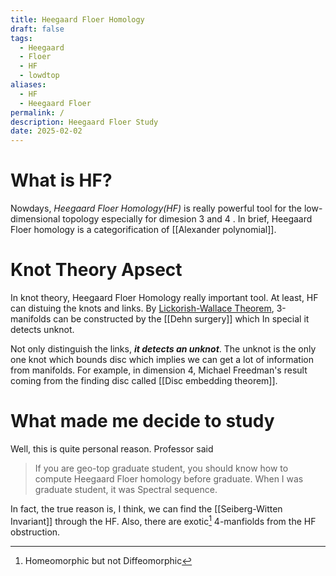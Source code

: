 ```yaml
---
title: Heegaard Floer Homology
draft: false
tags:
  - Heegaard
  - Floer
  - HF
  - lowdtop
aliases:
  - HF
  - Heegaard Floer
permalink: /
description: Heegaard Floer Study
date: 2025-02-02
---
```

 
# What is HF?
Nowdays, *Heegaard Floer Homology(HF)* is really powerful tool for the low-dimensional topology especially for dimesion 3 and 4 . In brief, Heegaard Floer homology is a categorification of [[Alexander polynomial]]. 

# Knot Theory Apsect
In knot theory, Heegaard Floer Homology  really important tool. At least, HF can distuing the knots and links. By [Lickorish-Wallace Theorem](https://en.wikipedia.org/wiki/Lickorish%E2%80%93Wallace_theorem), 3-manifolds can be constructed by the [[Dehn surgery]] which  In special it detects unknot. 

Not only distinguish the links, ***it detects an unknot***. The unknot is the only one knot which bounds disc which implies we can get a lot of information from manifolds. For example, in dimension 4, Michael Freedman's result coming from the finding disc called [[Disc embedding theorem]].

# What made me decide to study
Well, this is quite personal reason. Professor said 
>If you are geo-top graduate student, you should know how to compute Heegaard Floer homology before graduate. When I was graduate student, it was Spectral sequence. 

In fact, the true reason is, I think, we can find the [[Seiberg-Witten Invariant]]  through the HF. Also, there are exotic[^1] 4-manfiolds from the HF obstruction. 


[^1]: Homeomorphic but not Diffeomorphic